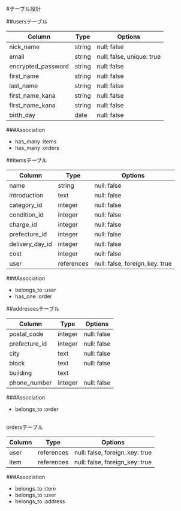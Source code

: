 #テーブル設計


##usersテーブル

| Column             | Type   | Options                   |
| ------------------ | ------ | ------------------------- |
| nick_name          | string | null: false               |
| email              | string | null: false, unique: true |
| encrypted_password | string | null: false               |
| first_name         | string | null: false               |
| last_name          | string | null: false               |
| first_name_kana    | string | null: false               |
| first_name_kana    | string | null: false               |
| birth_day          | date   | null: false               |

###Association
- has_many :items
- has_many :orders



##itemsテーブル

| Column          | Type          | Options                        |
| --------------- | ------------- | ------------------------------ |
| name            | string        | null: false                    |
| introduction    | text          | null: false                    |
| category_id     | integer       | null: false                    |
| condition_id    | integer       | null: false                    |
| charge_id       | integer       | null: false                    |
| prefecture_id   | integer       | null: false                    |
| delivery_day_id | integer       | null: false                    |
| cost            | integer       | null: false                    |
| user            | references    | null: false, foreign_key: true |

###Association
- belongs_to :user
- has_one :order



##addressesテーブル

| Column        | Type       | Options     |
| ------------- | ---------- | ----------- |
| postal_code   | integer    | null: false |
| prefecture_id | integer    | null: false |
| city          | text       | null: false |
| block         | text       | null: false |
| building      | text       |             |
| phone_number  | integer    | null: false |

###Association
- belongs_to :order


##
ordersテーブル

| Column | Type       | Options                        |
| ------ | ---------- | ------------------------------ |
| user   | references | null: false, foreign_key: true |
| item   | references | null: false, foreign_key: true |

###Association
- belongs_to :item
- belongs_to :user
- belongs_to :address

